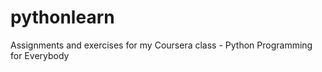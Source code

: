 pythonlearn
===========

Assignments and exercises for my Coursera class - Python Programming for Everybody

